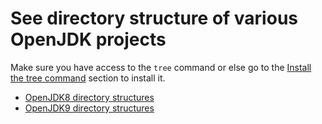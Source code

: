 # See directory structure of various OpenJDK projects

Make sure you have access to the ```tree``` command or else go to the [Install the tree command](adopt-openjdk-getting-started/install_the_tree_command.md) section to install it.

* [OpenJDK8 directory structures](openjdk8_directory_structures.md)
* [OpenJDK9 directory structures](openjdk9_directory_structures.md)
